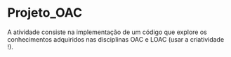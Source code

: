# Projeto_OAC
A atividade consiste na implementação de um código que explore os conhecimentos adquiridos nas disciplinas OAC e LOAC (usar a criatividade !).
